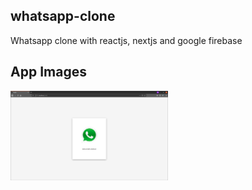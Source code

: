 ## whatsapp-clone
Whatsapp clone with reactjs, nextjs and google firebase


## App Images

<a href="/whatsapp-clone/screenshots/img1.png"><img src="/whatsapp-clone/screenshots/img1.png" height="50%" width="50%" ></a>
